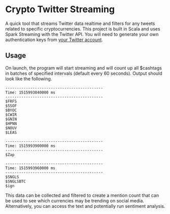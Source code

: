 # Crypto Twitter Streaming
A quick tool that streams Twitter data realtime and filters for any tweets related to specific cryptocurrencies. This project is built in Scala and uses Spark Streaming with the Twitter API. You will need to generate your own authentication keys from [your Twitter account](https://apps.twitter.com/).



## Usage
On launch, the program will start streaming and will count up all $cashtags in batches of specified intervals (default every 60 seconds). Output should look like the following.

```
-------------------------------------------
Time: 1515993840000 ms
-------------------------------------------
$FRFS
$SSOF
$BYOC
$CWIR
$GNIN
$HPNN
$NOUV
$LEAS

-------------------------------------------
Time: 1515993900000 ms
-------------------------------------------
$Zap

-------------------------------------------
Time: 1515993960000 ms
-------------------------------------------
$SNGLS
$SNGLSBTC
$ign
```

This data can be collected and filtered to create a mention count that can be used to see which currencies may be trending on social media. Alternatively, you can access the text and potentially run sentiment analysis. 
